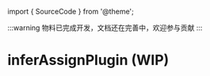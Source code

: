 import { SourceCode } from '@theme';

:::warning
物料已完成开发，文档还在完善中，欢迎参与贡献
:::

# inferAssignPlugin (WIP)

<SourceCode href="https://github.com/bytedance/flowgram.ai/tree/main/packages/materials/form-materials/src/form-plugins/infer-assign-plugin" />
